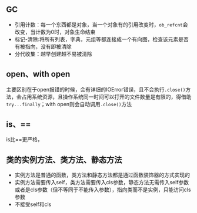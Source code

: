 ## GC

- 引用计数：每一个东西都是对象，当一个对象有的引用改变时，`ob_refcnt`会改变，当计数为0时，对象生命结束
- 标记-清除:将所有列表，字典，元组等都连接成一个有向图，检查该元素是否有被指向，没有即被清除
- 分代收集：越早创建越不易被清除

## open、with open

主要区别在于open报错的时候，会有详细的IOError错误，且不会执行`.close()`方法，会占用系统资源，且操作系统同一时间可以打开的文件数量是有限的，得借助`try...finally`；with open则会自动调用`.close()`方法



## is、==

is比==更严格，

## 类的实例方法、类方法、静态方法

- 实例方法是普通的函数，类方法和静态方法都是通过函数装饰器的方式实现的
- 实例方法需要传入self，类方法需要传入cls参数，静态方法无需传入self参数或者是cls参数（但不等同于不能传入参数），指向类而不是实例，只能访问cls参数
- 不接受self和cls